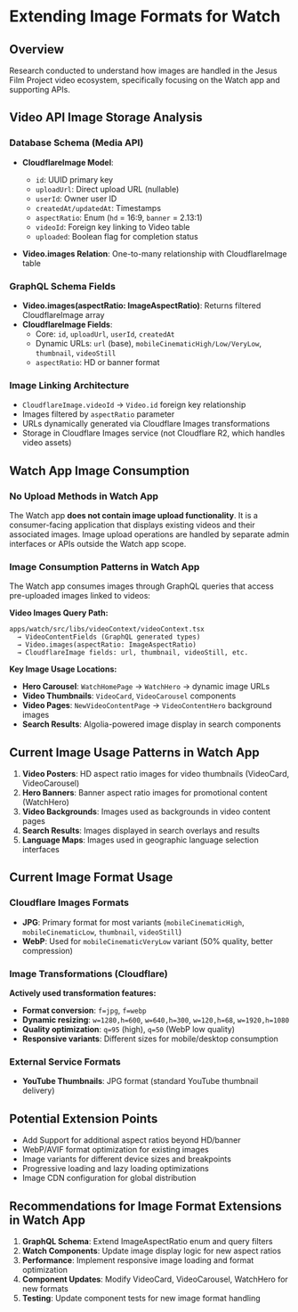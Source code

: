 # Extending Image Formats for Watch

## Overview
Research conducted to understand how images are handled in the Jesus Film Project video ecosystem, specifically focusing on the Watch app and supporting APIs.

## Video API Image Storage Analysis

### Database Schema (Media API)
- **CloudflareImage Model**:
  - `id`: UUID primary key
  - `uploadUrl`: Direct upload URL (nullable)
  - `userId`: Owner user ID
  - `createdAt/updatedAt`: Timestamps
  - `aspectRatio`: Enum (`hd` = 16:9, `banner` = 2.13:1)
  - `videoId`: Foreign key linking to Video table
  - `uploaded`: Boolean flag for completion status

- **Video.images Relation**: One-to-many relationship with CloudflareImage table

### GraphQL Schema Fields
- **Video.images(aspectRatio: ImageAspectRatio)**: Returns filtered CloudflareImage array
- **CloudflareImage Fields**:
  - Core: `id`, `uploadUrl`, `userId`, `createdAt`
  - Dynamic URLs: `url` (base), `mobileCinematicHigh/Low/VeryLow`, `thumbnail`, `videoStill`
  - `aspectRatio`: HD or banner format

### Image Linking Architecture
- `CloudflareImage.videoId` → `Video.id` foreign key relationship
- Images filtered by `aspectRatio` parameter
- URLs dynamically generated via Cloudflare Images transformations
- Storage in Cloudflare Images service (not Cloudflare R2, which handles video assets)

## Watch App Image Consumption

### No Upload Methods in Watch App
The Watch app **does not contain image upload functionality**. It is a consumer-facing application that displays existing videos and their associated images. Image upload operations are handled by separate admin interfaces or APIs outside the Watch app scope.

### Image Consumption Patterns in Watch App
The Watch app consumes images through GraphQL queries that access pre-uploaded images linked to videos:

**Video Images Query Path:**
```
apps/watch/src/libs/videoContext/videoContext.tsx
  → VideoContentFields (GraphQL generated types)
  → Video.images(aspectRatio: ImageAspectRatio)
  → CloudflareImage fields: url, thumbnail, videoStill, etc.
```

**Key Image Usage Locations:**
- **Hero Carousel**: `WatchHomePage` → `WatchHero` → dynamic image URLs
- **Video Thumbnails**: `VideoCard`, `VideoCarousel` components
- **Video Pages**: `NewVideoContentPage` → `VideoContentHero` background images
- **Search Results**: Algolia-powered image display in search components


## Current Image Usage Patterns in Watch App
1. **Video Posters**: HD aspect ratio images for video thumbnails (VideoCard, VideoCarousel)
2. **Hero Banners**: Banner aspect ratio images for promotional content (WatchHero)
3. **Video Backgrounds**: Images used as backgrounds in video content pages
4. **Search Results**: Images displayed in search overlays and results
5. **Language Maps**: Images used in geographic language selection interfaces

## Current Image Format Usage

### Cloudflare Images Formats
- **JPG**: Primary format for most variants (`mobileCinematicHigh`, `mobileCinematicLow`, `thumbnail`, `videoStill`)
- **WebP**: Used for `mobileCinematicVeryLow` variant (50% quality, better compression)

### Image Transformations (Cloudflare)
**Actively used transformation features:**
- **Format conversion**: `f=jpg`, `f=webp`
- **Dynamic resizing**: `w=1280,h=600`, `w=640,h=300`, `w=120,h=68`, `w=1920,h=1080`
- **Quality optimization**: `q=95` (high), `q=50` (WebP low quality)
- **Responsive variants**: Different sizes for mobile/desktop consumption

### External Service Formats
- **YouTube Thumbnails**: JPG format (standard YouTube thumbnail delivery)

## Potential Extension Points
- Add Support for additional aspect ratios beyond HD/banner
- WebP/AVIF format optimization for existing images
- Image variants for different device sizes and breakpoints
- Progressive loading and lazy loading optimizations
- Image CDN configuration for global distribution

## Recommendations for Image Format Extensions in Watch App
1. **GraphQL Schema**: Extend ImageAspectRatio enum and query filters
2. **Watch Components**: Update image display logic for new aspect ratios
3. **Performance**: Implement responsive image loading and format optimization
4. **Component Updates**: Modify VideoCard, VideoCarousel, WatchHero for new formats
5. **Testing**: Update component tests for new image format handling
